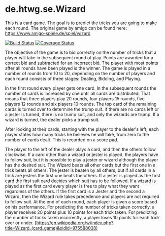 # de.htwg.se.Wizard
This is a card game. The goal is to predict the tricks you are going to make each round. The original game by amigo can be found here:
https://www.amigo-spiele.de/spiel/wizard

[![Build Status](https://travis-ci.org/i3rotlher/de.htwg.se.Wizard.svg?branch=master)](https://travis-ci.org/i3rotlher/de.htwg.se.Wizard)
[![Coverage Status](https://coveralls.io/repos/github/i3rotlher/de.htwg.se.Wizard/badge.svg?branch=master)](https://coveralls.io/github/i3rotlher/de.htwg.se.Wizard?branch=master)

The objective of the game is to bid correctly on the number of tricks that a player will take in the subsequent round of play. Points are awarded for a correct bid and subtracted for an incorrect bid. The player with most points after all rounds have been played is the winner. The game is played in a number of rounds from 10 to 20, depending on the number of players and each round consists of three stages: Dealing, Bidding, and Playing.

In the first round every player gets one card. In the subsequent rounds the number of cards is increased by one until all cards are distributed. That means that three players play 20 rounds, four players 15 rounds, five players 12 rounds and six players 10 rounds. The top card of the remaining cards is turned over to determine the trump suit. If there are no cards left or a jester is turned, there is no trump suit, and only the wizards are trump. If a wizard is turned, the dealer picks a trump suit.

After looking at their cards, starting with the player to the dealer's left, each player states how many tricks he believes he will take, from zero to the number of cards dealt. This is recorded on a score pad.

The player to the left of the dealer plays a card, and then the others follow clockwise. If a card other than a wizard or jester is played, the players have to follow suit, but it is possible to play a jester or wizard although the player has the desired suit. The Wizard beats all other cards but the first one in a trick beats all others. The jester is beaten by all others, but if all cards in a trick are jesters the first one beats the others. If a jester is played as the first card the first suit card decides which suit has to be followed. If a wizard is played as the first card every player is free to play what they want regardless of the others. If the first card is a Jester and the second a Wizard, then the Wizard rule takes precedence and players are not required to follow suit.
At the end of each round, each player is given a score based on his performance. For predicting the number of tricks taken correctly, a player receives 20 points plus 10 points for each trick taken. For predicting the number of tricks taken incorrectly, a player loses 10 points for each trick over or under.
[https://en.wikipedia.org/w/index.php?title=Wizard_(card_game)&oldid=975588038]
